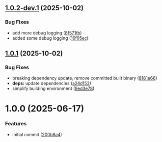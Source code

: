 ## [1.0.2-dev.1](https://github.com/AlessandroZanatta/external-dns-porkbun-webhook/compare/v1.0.1...v1.0.2-dev.1) (2025-10-02)


### Bug Fixes

* add more debug logging ([8f571fb](https://github.com/AlessandroZanatta/external-dns-porkbun-webhook/commit/8f571fbbd40cda4165148e8772389904942b2abe))
* added some debug logging ([16f95ec](https://github.com/AlessandroZanatta/external-dns-porkbun-webhook/commit/16f95ecfcce301d24263b99b1b876bc60b475dd4))

## [1.0.1](https://github.com/AlessandroZanatta/external-dns-porkbun-webhook/compare/v1.0.0...v1.0.1) (2025-10-02)


### Bug Fixes

* breaking dependency update, remove committed built binary ([8181e66](https://github.com/AlessandroZanatta/external-dns-porkbun-webhook/commit/8181e66a620d95ee3bedb2aeb3ea85688cc98a43))
* **deps:** update dependencies ([a24d153](https://github.com/AlessandroZanatta/external-dns-porkbun-webhook/commit/a24d15396c7373348c8b191aea9b94eadd764160))
* simplify building environment ([9ed3e78](https://github.com/AlessandroZanatta/external-dns-porkbun-webhook/commit/9ed3e78c0fa7dfc98c8b9180af311bb0fa7fc0f8))

# 1.0.0 (2025-06-17)


### Features

* initial commit ([200b8a4](https://github.com/AlessandroZanatta/external-dns-porkbun-webhook/commit/200b8a46143b2a1f7043a21d71844c3864d9d0e2))

